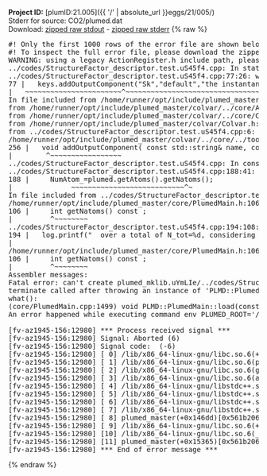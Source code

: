 **Project ID:** [plumID:21.005]({{ '/' | absolute_url }}eggs/21/005/)  
Stderr for source:  CO2/plumed.dat   
Download: [zipped raw stdout](plumed.dat.plumed_master.stdout.txt.zip) - [zipped raw stderr](plumed.dat.plumed_master.stderr.txt.zip) 
{% raw %}
<pre>
#! Only the first 1000 rows of the error file are shown below
#! To inspect the full error file, please download the zipped raw stderr file above
WARNING: using a legacy ActionRegister.h include path, please use <<#include "core/ActionRegister.h">>
../codes/StructureFactor_descriptor.test.uS45f4.cpp: In static member function ‘static void PLMD::colvar::StructureFactor_descriptor_test::registerKeywords(PLMD::Keywords&)’:
../codes/StructureFactor_descriptor.test.uS45f4.cpp:77:26: warning: ‘void PLMD::Keywords::addOutputComponent(const std::string&, const std::string&, const std::string&)’ is deprecated: Use addOutputComponent with four argument and specify valid types for value from scalar/vector/matrix/grid [-Wdeprecated-declarations]
77 |   keys.addOutputComponent("Sk","default","the instantaneous structure factor averaged over a k-shell"); //FIXME not true!
|   ~~~~~~~~~~~~~~~~~~~~~~~^~~~~~~~~~~~~~~~~~~~~~~~~~~~~~~~~~~~~~~~~~~~~~~~~~~~~~~~~~~~~~~~~~~~~~~~~~~~~
In file included from /home/runner/opt/include/plumed_master/colvar/../core/Action.h:27,
from /home/runner/opt/include/plumed_master/colvar/../core/ActionAtomistic.h:25,
from /home/runner/opt/include/plumed_master/colvar/../core/Colvar.h:25,
from /home/runner/opt/include/plumed_master/colvar/Colvar.h:24,
from ../codes/StructureFactor_descriptor.test.uS45f4.cpp:6:
/home/runner/opt/include/plumed_master/colvar/../core/../tools/Keywords.h:256:8: note: declared here
256 |   void addOutputComponent( const std::string& name, const std::string& key, const std::string& descr );
|        ^~~~~~~~~~~~~~~~~~
../codes/StructureFactor_descriptor.test.uS45f4.cpp: In constructor ‘PLMD::colvar::StructureFactor_descriptor_test::StructureFactor_descriptor_test(const PLMD::ActionOptions&)’:
../codes/StructureFactor_descriptor.test.uS45f4.cpp:188:41: warning: ‘int PLMD::PlumedMain::DeprecatedAtoms::getNatoms() const’ is deprecated [-Wdeprecated-declarations]
188 |     NumAtom_=plumed.getAtoms().getNatoms();
|              ~~~~~~~~~~~~~~~~~~~~~~~~~~~^~
In file included from ../codes/StructureFactor_descriptor.test.uS45f4.cpp:8:
/home/runner/opt/include/plumed_master/core/PlumedMain.h:106:9: note: declared here
106 |     int getNatoms() const ;
|         ^~~~~~~~~
../codes/StructureFactor_descriptor.test.uS45f4.cpp:194:108: warning: ‘int PLMD::PlumedMain::DeprecatedAtoms::getNatoms() const’ is deprecated [-Wdeprecated-declarations]
194 |   log.printf("  over a total of N_tot=%d, considering a number of atoms N=%d\n",plumed.getAtoms().getNatoms(),NumAtom_);
|                                                                                 ~~~~~~~~~~~~~~~~~~~~~~~~~~~^~
/home/runner/opt/include/plumed_master/core/PlumedMain.h:106:9: note: declared here
106 |     int getNatoms() const ;
|         ^~~~~~~~~
Assembler messages:
Fatal error: can't create plumed_mklib.uYmLIe/../codes/StructureFactor_descriptor.test.o: No such file or directory
terminate called after throwing an instance of 'PLMD::Plumed::ExceptionError'
what():
(core/PlumedMain.cpp:1499) void PLMD::PlumedMain::load(const std::string&)
An error happened while executing command env PLUMED_ROOT='/home/runner/opt/lib/plumed_master' PLUMED_VERSION='2.11.0-dev' PLUMED_HTMLDIR='/home/runner/opt/share/doc/plumed_master' PLUMED_INCLUDEDIR='/home/runner/opt/include' PLUMED_PROGRAM_NAME='plumed_master' PLUMED_IS_INSTALLED='yes' "/home/runner/opt/lib/plumed_master"/scripts/mklib.sh -n -o ./../codes/StructureFactor_descriptor.test.2.11.0-dev.so ../codes/StructureFactor_descriptor.test.cpp

[fv-az1945-156:12980] *** Process received signal ***
[fv-az1945-156:12980] Signal: Aborted (6)
[fv-az1945-156:12980] Signal code:  (-6)
[fv-az1945-156:12980] [ 0] /lib/x86_64-linux-gnu/libc.so.6(+0x45330)[0x7f4b79645330]
[fv-az1945-156:12980] [ 1] /lib/x86_64-linux-gnu/libc.so.6(pthread_kill+0x11c)[0x7f4b7969eb2c]
[fv-az1945-156:12980] [ 2] /lib/x86_64-linux-gnu/libc.so.6(gsignal+0x1e)[0x7f4b7964527e]
[fv-az1945-156:12980] [ 3] /lib/x86_64-linux-gnu/libc.so.6(abort+0xdf)[0x7f4b796288ff]
[fv-az1945-156:12980] [ 4] /lib/x86_64-linux-gnu/libstdc++.so.6(+0xa5ff5)[0x7f4b79aa5ff5]
[fv-az1945-156:12980] [ 5] /lib/x86_64-linux-gnu/libstdc++.so.6(+0xbb0da)[0x7f4b79abb0da]
[fv-az1945-156:12980] [ 6] /lib/x86_64-linux-gnu/libstdc++.so.6(_ZSt10unexpectedv+0x0)[0x7f4b79aa5a55]
[fv-az1945-156:12980] [ 7] /lib/x86_64-linux-gnu/libstdc++.so.6(+0xa5a6f)[0x7f4b79aa5a6f]
[fv-az1945-156:12980] [ 8] plumed_master(+0x146dd)[0x561b206066dd]
[fv-az1945-156:12980] [ 9] /lib/x86_64-linux-gnu/libc.so.6(+0x2a1ca)[0x7f4b7962a1ca]
[fv-az1945-156:12980] [10] /lib/x86_64-linux-gnu/libc.so.6(__libc_start_main+0x8b)[0x7f4b7962a28b]
[fv-az1945-156:12980] [11] plumed_master(+0x15365)[0x561b20607365]
[fv-az1945-156:12980] *** End of error message ***
</pre>
{% endraw %}
